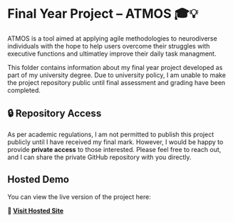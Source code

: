 # Final Year Project – ATMOS 🎓💡

ATMOS is a tool aimed at applying agile methodologies to neurodiverse individuals with the hope to help users overcome their struggles with executive functions and ultimatley improve their daily task managment.

This folder contains information about my final year project developed as part of my university degree. Due to university policy, I am unable to make the project repository public until final assessment and grading have been completed.

## 🔒 Repository Access

As per academic regulations, I am not permitted to publish this project publicly until I have received my final mark. However, I would be happy to provide **private access** to those interested. Please feel free to reach out, and I can share the private GitHub repository with you directly.

## Hosted Demo

You can view the live version of the project here:

**🔗 [Visit Hosted Site]([https://atmos-tool.vercel.app])**
